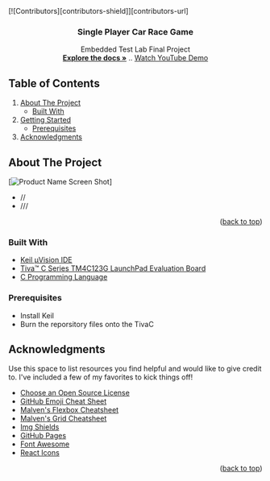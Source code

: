 <div id="top"></div>
[![Contributors][contributors-shield]][contributors-url]
<br />
<div align="center">
  <h3 align="center">Single Player Car Race Game</h3>
  <p align="center">
    Embedded Test Lab Final Project
<br />
    <a href="https://github.com/marsellino10/embedded-project/tree/main/embedded%20project"><strong>Explore the docs »</strong></a>
    ..
    <a href="////">Watch YouTube Demo</a>
  </p>
</div>


 ## Table of Contents
  <ol>
    <li>
      <a href="#about-the-project">About The Project</a>
      <ul>
        <li><a href="#built-with">Built With</a></li>
      </ul>
    </li>
    <li>
      <a href="#getting-started">Getting Started</a>
      <ul>
        <li><a href="#prerequisites">Prerequisites</a></li>
      </ul>
    </li>
    <li><a href="#acknowledgments">Acknowledgments</a></li>
  </ol>

## About The Project

[![Product Name Screen Shot][product-screenshot]]

* //
* ///

<p align="right">(<a href="#top">back to top</a>)</p>



### Built With

* [Keil µVision IDE](https://www2.keil.com/mdk5/uvision/)
* [Tiva™ C Series TM4C123G LaunchPad Evaluation Board](https://www.ti.com/lit/spmu296)
* [C Programming Language](https://www.learn-c.org/)


### Prerequisites
* Install Keil 
* Burn the reporsitory files onto the TivaC


## Acknowledgments

Use this space to list resources you find helpful and would like to give credit to. I've included a few of my favorites to kick things off!

* [Choose an Open Source License](https://choosealicense.com)
* [GitHub Emoji Cheat Sheet](https://www.webpagefx.com/tools/emoji-cheat-sheet)
* [Malven's Flexbox Cheatsheet](https://flexbox.malven.co/)
* [Malven's Grid Cheatsheet](https://grid.malven.co/)
* [Img Shields](https://shields.io)
* [GitHub Pages](https://pages.github.com)
* [Font Awesome](https://fontawesome.com)
* [React Icons](https://react-icons.github.io/react-icons/search)

<p align="right">(<a href="#top">back to top</a>)</p>


[contributors-shield]: https://img.shields.io/badge/contributors-6-blue
[contributors-url]: https://github.com/marsellino10/embedded-project/graphs/contributors
[product-screenshot]: https://drive.google.com/file/d/1Xm4gXUqAztLziwfKJ4kj3JZrBejv7R4Y/view?usp=sharing
